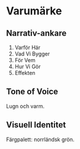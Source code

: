 # Varumärke

## Narrativ-ankare
1. Varför Här
2. Vad Vi Bygger
3. För Vem
4. Hur Vi Gör
5. Effekten

## Tone of Voice
Lugn och varm.

## Visuell Identitet
Färgpalett: norrländsk grön.
